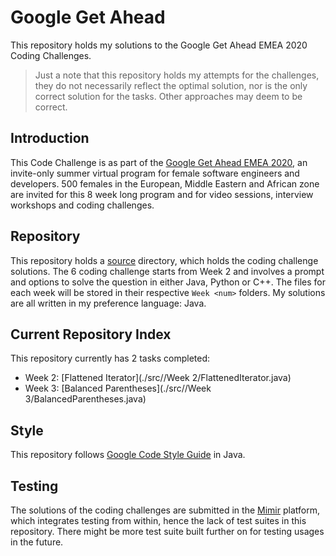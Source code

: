 # Google Get Ahead
 This repository holds my solutions to the Google Get Ahead EMEA 2020 Coding Challenges.
 
 > Just a note that this repository holds my attempts for the challenges, they do not necessarily
 > reflect the optimal solution, nor is the only correct solution for the tasks. Other approaches
 > may deem to be correct.

## Introduction
 This Code Challenge is as part of the 
 [Google Get Ahead EMEA 2020](https://events.withgoogle.com/get-ahead-emea-2020/#content), an
  invite-only summer virtual program for female software engineers and developers. 500 females in
   the European, Middle Eastern and African zone are invited for this 8 week long program and for video
    sessions, interview workshops and coding challenges.
  
## Repository
  This repository holds a [source](./src) directory, which holds the coding challenge solutions. The
   6 coding challenge starts from Week 2 and involves a prompt and options to solve the question
    in either Java, Python or C++. The files for each week will be stored in their respective
     `Week <num>` folders. My solutions are all written in my preference language: Java.
     
## Current Repository Index
  This repository currently has 2 tasks completed:
  * Week 2: [Flattened Iterator](./src//Week 2/FlattenedIterator.java)
  * Week 3: [Balanced Parentheses](./src//Week 3/BalancedParentheses.java)
     
## Style
  This repository follows 
  [Google Code Style Guide](https://google.github.io/styleguide/javaguide.html) in Java. 
  
## Testing
  The solutions of the coding challenges are submitted in the [Mimir](https://www.mimirhq.com/) platform, which integrates
   testing from within, hence the lack of test suites in this repository. There might be more
    test suite built further on for testing usages in the future. 
